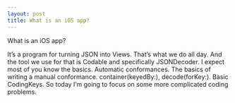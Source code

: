```yaml
---
layout: post
title: What is an iOS app?
---
```

What is an iOS app?

It’s a program for turning JSON into Views. That’s what we do all day. And the tool we use for that is Codable and specifically JSONDecoder. I expect most of you know the basics. Automatic conformances. The basics of writing a manual conformance. container(keyedBy:), decode(forKey:). Basic CodingKeys. So today I’m going to focus on some more complicated coding problems.
